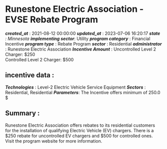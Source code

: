 # Runestone Electric Association - EVSE Rebate Program 
 ***created_at*** : 2021-08-12 00:00:00 
 ***updated_at*** : 2023-07-06 16:20:17 
 ***state** : Minnesota 
 **implementing sector***: Utility 
 ***program category*** : Financial Incentive 
 ***program type*** : Rebate Program 
 ***sector*** : Residential 
 ***administrator*** : Runestone Electric Association 
 ***Incentive Amount*** : Uncontrolled Level 2 Charger: $250  
Controlled Level 2 Charger: $500

 
 ## incentive data : 
 ***Technologies*** : Level-2 Electric Vehicle Service Equipment 
 ***Sectors*** : Residential, Residential 
 ***Parameters***: The Incentive offers minimum of 250.0 $ 
 
 ## Summary : 
 Runestone Electric Association offers rebates to its residential customers for
the installation of qualifying Electric Vehicle (EV) chargers. There is a $250
rebate for uncontrolled EV chargers and $500 for controlled ones. Visit the
program website for more information.

 
 